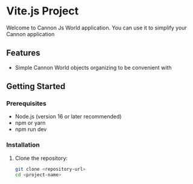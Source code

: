 # Vite.js Project

Welcome to Cannon Js World application. You can use it to simplify your Cannon application

## Features

- Simple Cannon World objects organizing to be convenient with

## Getting Started

### Prerequisites

- Node.js (version 16 or later recommended)
- npm or yarn
- npm run dev

### Installation

1. Clone the repository:
   ```bash
   git clone <repository-url>
   cd <project-name>
